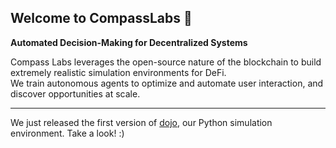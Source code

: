 ## Welcome to CompassLabs 👋

**Automated Decision-Making for Decentralized Systems**

Compass Labs leverages the open-source nature of the blockchain to build extremely realistic simulation environments for DeFi.  
We train autonomous agents to optimize and automate user interaction, and discover opportunities at scale.

___
We just released the first version of [dojo](https://dojo.compasslabs.ai), our Python simulation environment.
Take a look! :)
